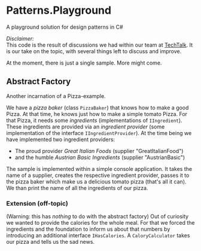 # Patterns.Playground
A playground solution for design patterns in C#

*Disclaimer:*  
This code is the result of discussions we had within our team at [TechTalk](http://www.techtalk.at). It is our take on the topic, with several things left to discuss and improve.

At the moment, there is just a single sample. More might come.

## Abstract Factory
Another incarnation of a Pizza-example.

We have a *pizza baker* (class `PizzaBaker`) that knows how to make a good Pizza. At that time, he knows just how to make a simple tomato Pizza. For that Pizza, it needs some *ingredients* (implementations of `IIngredient`). These ingredients are provided via an *ingredient provider* (some implementation of the interface `IIngredientProvider`).  At the time being we have implemented two ingredient providers:

* The proud provider *Great Italian Foods* (supplier "GreatItalianFood")
* and the humble *Austrian Basic Ingredients* (supplier "AustrianBasic")

The sample is implemented within a simple console application. It takes the name of a supplier, creates the respective ingredient provider, passes it to the pizza baker which make us a delicious tomato pizza (that's all it can). We than print the name of all the ingredients of our pizza.

### Extension (off-topic)
(Warning: this has _nothing_ to do with the abstract factory) Out of curiosity we wanted to provide the calories for the whole meal. For that we forced the ingredients and the foundation to inform us about that numbers by introducing an additional interface `IHasCalories`. A `CaloryCalculator` takes our pizza and tells us the sad news.